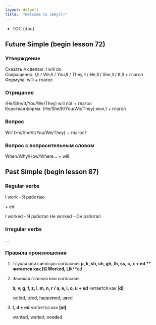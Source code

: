 ```yaml
---
layout: default
title:  "Welcome to Jekyll!"
---
```

* TOC
{:toc}


## Future Simple (begin lesson 72)

### Утверждение
Сказать я сделаю: I will do  
Сокращенно: I,ll / We,ll / You,ll / They,ll / He,ll / She,ll / It,ll + глагол  
Формула: will + глагол  
### Отрицание  
(He/She/It/You/We/They) will not + глагол  
Короткая форма: (He/She/It/You/We/They) won,t + глагол  
### Вопрос
Will (He/She/It/You/We/They) + глагол?
### Вопрос с вопросительным словом
When/Why/How/Where... + will

## Past Simple (begin lesson 87)
### Regular verbs

I work - Я работаю

\+ ed

I worked - Я работал
He worked - Он работал

### Irregular verbs
...

### Правила произношения

1. Глухая или шипящая согласная
  **p, k, sh, ch, gh, th, ss, c, x + ed ** читается как **[t]**
  Wor**k**ed, Li**k**ed

2. Звонкая гласная или согласная

   **b, v, g, f, z, l, m, n, r** **/  a, e, i, o, u + ed** читается как **[d]**

   cal**l**ed, tr**i**ed, happe**n**ed, u**s**ed

3. **t, d + ed** читается как **[id]**

   wan**t**ed, wai**t**ed, nee**d**ed





